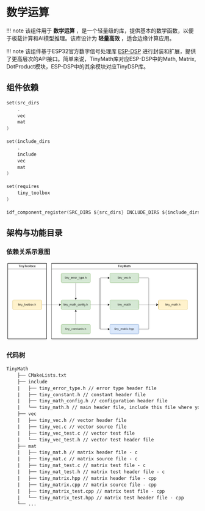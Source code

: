 # 数学运算

!!! note
    该组件用于 **数学运算** ，是一个轻量级的库，提供基本的数学函数，以便于板载计算和AI模型推理。该库设计为 **轻量高效** ，适合边缘计算应用。

!!! note
    该组件基于ESP32官方数字信号处理库 [ESP-DSP](https://docs.espressif.com/projects/esp-dsp/en/latest/esp32/index.html) 进行封装和扩展，提供了更高层次的API接口。简单来说，TinyMath库对应ESP-DSP中的Math, Matrix, DotProduct模块，ESP-DSP中的其余模块对应TinyDSP库。


## 组件依赖

```c
set(src_dirs
    .
    vec
    mat
)

set(include_dirs
    .
    include
    vec
    mat
)

set(requires
    tiny_toolbox
)

idf_component_register(SRC_DIRS ${src_dirs} INCLUDE_DIRS ${include_dirs} REQUIRES ${requires})

```

## 架构与功能目录

### 依赖关系示意图
![](tiny_math.png)

### 代码树

```txt
TinyMath
    ├── CMakeLists.txt
    ├── include
    |   ├── tiny_error_type.h // error type header file
    |   ├── tiny_constant.h // constant header file
    |   ├── tiny_math_config.h // configuration header file
    |   └── tiny_math.h // main header file, include this file where you want to use the library
    ├── vec
    |   ├── tiny_vec.h // vector header file
    |   ├── tiny_vec.c // vector source file
    |   ├── tiny_vec_test.c // vector test file
    |   └── tiny_vec_test.h // vector test header file
    ├── mat
    |   ├── tiny_mat.h // matrix header file - c
    |   ├── tiny_mat.c // matrix source file - c
    |   ├── tiny_mat_test.c // matrix test file - c 
    |   ├── tiny_mat_test.h // matrix test header file - c
    |   ├── tiny_matrix.hpp // matrix header file - cpp
    |   ├── tiny_matrix.cpp // matrix source file - cpp
    |   ├── tiny_matrix_test.cpp // matrix test file - cpp
    |   └── tiny_matrix_test.hpp // matrix test header file - cpp
    └── ...
```

